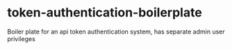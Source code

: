 # token-authentication-boilerplate
Boiler plate for an api token authentication system, has separate admin user privileges 
